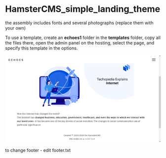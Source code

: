# HamsterCMS_simple_landing_theme
the assembly includes fonts and several photographs (replace them with your own)

To use a template, create an **echoes1** folder in the **templates** folder, copy all the files there, open the admin panel on the hosting, select the page, and specify this template in the options.

![this is what theme looks like](https://github.com/turboblack/HamsterCMS_simple_landing_theme/blob/main/screenshot.png)

to change footer - edit footer.txt
